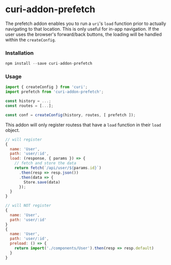 # curi-addon-prefetch

The prefetch addon enables you to run a `uri`'s `load` function prior to actually navigating to that location. This is only useful for in-app navigation. If the user uses the browser's forward/back buttons, the loading will be handled within the `createConfig`.

### Installation

```js
npm install --save curi-addon-prefetch
```

### Usage

```js
import { createConfig } from 'curi';
import prefetch from 'curi-addon-prefetch';

const history = ...;
const routes = [...];

const conf = createConfig(history, routes, [ prefetch ]);
```

This addon will only register routess that have a `load` function in their `load` object.

```js
// will register
{
  name: 'User',
  path: 'user/:id',
  load: (response, { params }) => {
    // fetch and store the data
    return fetch(`/api/user/${params.id}`)
      .then(resp => resp.json())
      .then(data => {
        Store.save(data)
      });
  }
}

// will NOT register
{
  name: 'User',
  path: 'user/:id'
}
{
  name: 'User',
  path: 'user/:id',
  preload: () => {
    return import('./components/User').then(resp => resp.default)
  }
}
```
